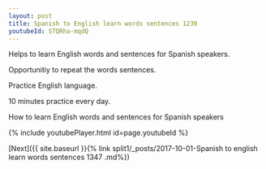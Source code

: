 ```yaml
---
layout: post
title: Spanish to English learn words sentences 1239 
youtubeId: STQRha-mqdQ
---
```

 
 
Helps to learn English words and sentences for Spanish speakers.

Opportunitiy to repeat the words sentences. 

Practice English language. 
 
10 minutes practice every day. 
 
How to learn English words and sentences for Spanish speakers 
 
{% include youtubePlayer.html id=page.youtubeId %}
 
 
[Next]({{ site.baseurl }}{% link  split1/_posts/2017-10-01-Spanish to english learn words sentences 1347 .md%})
 
